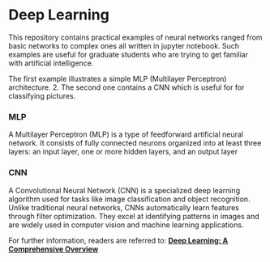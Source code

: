 # Deep Learning

This repository contains practical examples of neural networks ranged from basic networks to complex ones all written in jupyter notebook.
Such examples are useful for graduate students who are trying to get familiar with artificial intelligence.

The first example illustrates a simple MLP (Multilayer Perceptron) architecture. 
2. The second one contains a CNN which is useful for for classifying pictures.

### MLP
A Multilayer Perceptron (MLP) is a type of feedforward artificial neural network. It consists of fully connected neurons organized into at least three layers: an input layer, one or more hidden layers, and an output layer
### CNN
A Convolutional Neural Network (CNN) is a specialized deep learning algorithm used for tasks like image classification and object recognition. Unlike traditional neural networks, CNNs automatically learn features through filter optimization. They excel at identifying patterns in images and are widely used in computer vision and machine learning applications.


For further information, readers are referred to: 
**[Deep Learning: A Comprehensive Overview](https://link.springer.com/article/10.1007/s42979-021-00815-1)**

